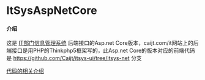 # ItSysAspNetCore

#### 介绍

这是 [IT部门信息管理系统](http://caijt.com/it) 后端接口的Asp.net Core版本，caijt.com/it网站上的后端接口是用PHP的Thinkphp5框架写的，此Asp.net Core的版本对应的前端代码是 https://github.com/Caijt/itsys-ui/tree/itsys-net 分支

[代码的相关介绍](https://www.cnblogs.com/caijt/p/11010569.html)

